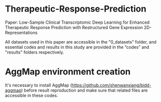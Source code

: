 # Therapeutic-Response-Prediction
Paper: Low-Sample Clinical Transcriptomic Deep Learning for Enhanced Therapeutic Response Prediction with Restructured Gene Expression 2D-Representations

All datasets used in this paper are accessible in the "0_datasets" folder, and essential codes and results in this study are provided in the “codes” and "results" folders respectively.

# AggMap environment creation
It's necessary to install AggMap (https://github.com/shenwanxiang/bidd-aggmap) before result reproduction and make sure that related files are accessible in these codes.
